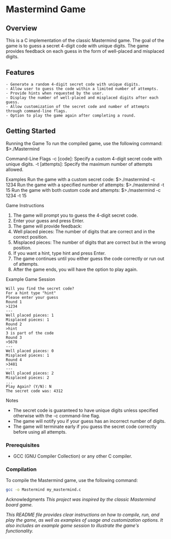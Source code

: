 # Mastermind Game

## Overview
This is a C implementation of the classic Mastermind game. The goal of the game is to guess a secret 4-digit code with unique digits. The game provides feedback on each guess in the form of well-placed and misplaced digits.

## Features
```
- Generate a random 4-digit secret code with unique digits.
- Allow user to guess the code within a limited number of attempts.
- Provide hints when requested by the user.
- Display the number of well-placed and misplaced digits after each guess.
- Allow customization of the secret code and number of attempts through command-line flags.
- Option to play the game again after completing a round.
```
## Getting Started
Running the Game
    To run the compiled game, use the following command:
        $>./Mastermind 

Command-Line Flags
    -c [code]: Specify a custom 4-digit secret code with unique digits.
    -t [attempts]: Specify the maximum number of attempts allowed.

Examples
    Run the game with a custom secret code:
        $>./mastermind -c 1234
    Run the game with a specified number of attempts:
        $>./mastermind -t 15
    Run the game with both custom code and attempts:
        $>./mastermind -c 1234 -t 15

Game Instructions
1. The game will prompt you to guess the 4-digit secret code.
2. Enter your guess and press Enter.
3. The game will provide feedback:
4. Well placed pieces: The number of digits that are correct and in the correct position.
5. Misplaced pieces: The number of digits that are correct but in the wrong position.
6. If you want a hint, type hint and press Enter.
7. The game continues until you either guess the code correctly or run out of attempts.
8. After the game ends, you will have the option to play again.

Example Game Session
```
Will you find the secret code?
For a hint type "hint"
Please enter your guess
Round 1
>1234
---
Well placed pieces: 1
Misplaced pieces: 1
Round 2
>hint
3 is part of the code
Round 3
>5678
---
Well placed pieces: 0
Misplaced pieces: 1
Round 4
>3481
---
Well placed pieces: 2
Misplaced pieces: 2
...
Play Again? (Y/N): N
The secret code was: 4312
```

Notes
- The secret code is guaranteed to have unique digits unless specified otherwise with the -c command-line flag.
- The game will notify you if your guess has an incorrect number of digits.
- The game will terminate early if you guess the secret code correctly before using all attempts.

### Prerequisites
- GCC (GNU Compiler Collection) or any other C compiler.

### Compilation
To compile the Mastermind game, use the following command:
```sh
gcc -o Mastermind my_mastermind.c
```

Acknowledgments
<span><i>This project was inspired by the classic Mastermind board game.</a></i></span>

<span><i>This README file provides clear instructions on how to compile, run, and play the game, as well as examples of usage and customization options. It also includes an example game session to illustrate the game's functionality.</a></i></span>